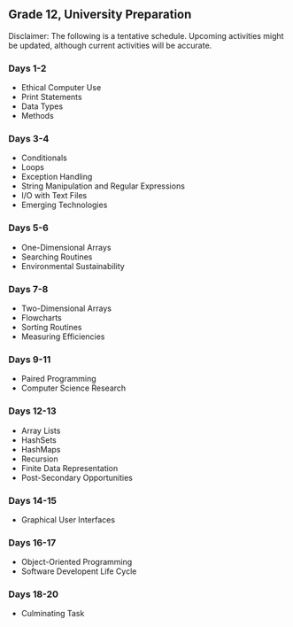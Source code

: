 ## Grade 12, University Preparation

Disclaimer: The following is a tentative schedule. Upcoming activities might be updated, although current activities will be accurate.

### Days 1-2

* Ethical Computer Use
* Print Statements
* Data Types
* Methods

### Days 3-4

* Conditionals
* Loops
* Exception Handling
* String Manipulation and Regular Expressions
* I/O with Text Files
* Emerging Technologies

### Days 5-6

* One-Dimensional Arrays
* Searching Routines
* Environmental Sustainability

### Days 7-8

* Two-Dimensional Arrays
* Flowcharts
* Sorting Routines
* Measuring Efficiencies

### Days 9-11

* Paired Programming
* Computer Science Research

### Days 12-13

* Array Lists
* HashSets
* HashMaps
* Recursion
* Finite Data Representation
* Post-Secondary Opportunities

### Days 14-15

* Graphical User Interfaces

### Days 16-17

* Object-Oriented Programming
* Software Developent Life Cycle

### Days 18-20

* Culminating Task

